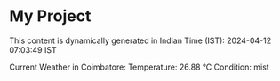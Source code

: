 # My Project

This content is dynamically generated in Indian Time (IST): 2024-04-12 07:03:49 IST


Current Weather in Coimbatore:
Temperature: 26.88 °C
Condition: mist
